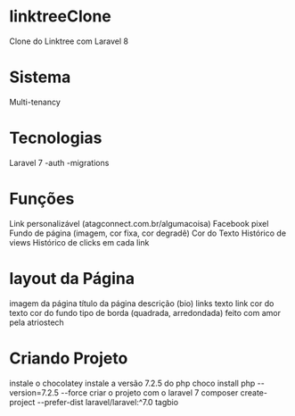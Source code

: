 # linktreeClone
Clone do Linktree com Laravel 8

# Sistema
Multi-tenancy

# Tecnologias
Laravel 7
  -auth
  -migrations

# Funções
Link personalizável (atagconnect.com.br/algumacoisa)
Facebook pixel
Fundo de página (imagem, cor fixa, cor degradê)
Cor do Texto
Histórico de views
Histórico de clicks em cada link

# layout da Página
imagem da página
título da página
descrição (bio)
links
  texto
  link
  cor do texto
  cor do fundo
  tipo de borda (quadrada, arredondada)
feito com amor pela atriostech

# Criando Projeto
  instale o chocolatey
  instale a versão 7.2.5 do php
    choco install php --version=7.2.5 --force
  criar o projeto com o laravel 7 
    composer create-project --prefer-dist laravel/laravel:^7.0 tagbio
 
